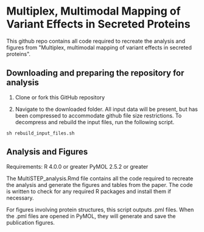 # Multiplex, Multimodal Mapping of Variant Effects in Secreted Proteins

This github repo contains all code required to recreate the analysis and figures from "Multiplex, multimodal mapping of variant effects in secreted proteins".

## Downloading and preparing the repository for analysis

1. Clone or fork this GitHub repository

2. Navigate to the downloaded folder. All input data will be present, but has been compressed to accommodate github file size restrictions. To decompress and rebuild the input files, run the following script.

`sh rebuild_input_files.sh`

## Analysis and Figures

Requirements:
R 4.0.0 or greater
PyMOL 2.5.2 or greater

The MultiSTEP_analysis.Rmd file contains all the code required to recreate the analysis and generate the figures and tables from the paper. The code is written to check for any required R packages and install them if necessary.

For figures involving protein structures, this script outputs .pml files. When the .pml files are opened in PyMOL, they will generate and save the publication figures.  
